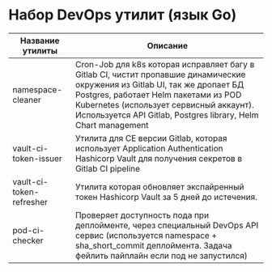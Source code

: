 # Набор DevOps утилит (язык Go)



| Название утилиты         | Описание                                                                                                                                                                                                                                                                          |
| ------------------------ | --------------------------------------------------------------------------------------------------------------------------------------------------------------------------------------------------------------------------------------------------------------------------------- |
| namespace-cleaner        | Cron-Job для k8s которая исправляет багу в Gitlab CI, чистит пропавшие динамические окружения из Gitlab UI, так же дропает БД Postgres, работает Helm пакетами из POD Kubernetes (использует сервисный аккаунт). Используется API Gitlab, Postgres library, Helm Chart management |
| vault-ci-token-issuer    | Утилита для CE версии Gitlab, которая использует Application Authentication Hashicorp Vault для получения секретов в Gitlab CI pipeline                                                                                                                                           |
| vault-ci-token-refresher | Утилита которая обновляет экспайренный токен Hashicorp Vault за 5 дней до истечения.                                                                                                                                                                                              |
| pod-ci-checker           | Проверяет доступность пода при деплойменте, через специальный DevOps API сервис  (используется namespace + sha_short_commit деплоймента. Задача фейлить пайплайн если под не запустился)                                                                                          |